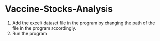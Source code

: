 # Vaccine-Stocks-Analysis
1. Add the excel/ dataset file in the program by changing the path of the file in the program accordingly.
2. Run the program
